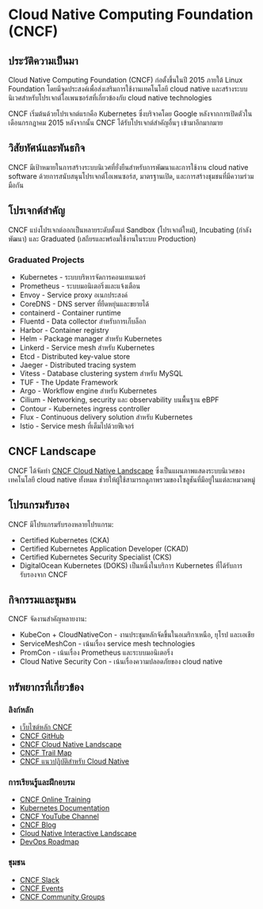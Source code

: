 # Cloud Native Computing Foundation (CNCF)

## ประวัติความเป็นมา

Cloud Native Computing Foundation (CNCF) ก่อตั้งขึ้นในปี 2015 ภายใต้ Linux Foundation โดยมีจุดประสงค์เพื่อส่งเสริมการใช้งานเทคโนโลยี cloud native และสร้างระบบนิเวศสำหรับโปรเจกต์โอเพนซอร์สที่เกี่ยวข้องกับ cloud native technologies

CNCF เริ่มต้นด้วยโปรเจกต์แรกคือ Kubernetes ซึ่งบริจาคโดย Google หลังจากการเปิดตัวในเดือนกรกฎาคม 2015 หลังจากนั้น CNCF ได้รับโปรเจกต์สำคัญอื่นๆ เข้ามาอีกมากมาย

## วิสัยทัศน์และพันธกิจ

CNCF มีเป้าหมายในการสร้างระบบนิเวศที่ยั่งยืนสำหรับการพัฒนาและการใช้งาน cloud native software ด้วยการสนับสนุนโปรเจกต์โอเพนซอร์ส, มาตรฐานเปิด, และการสร้างชุมชนที่มีความร่วมมือกัน

## โปรเจกต์สำคัญ

CNCF แบ่งโปรเจกต์ออกเป็นหลายระดับตั้งแต่ Sandbox (โปรเจกต์ใหม่), Incubating (กำลังพัฒนา) และ Graduated (เสถียรและพร้อมใช้งานในระบบ Production)

### Graduated Projects
- Kubernetes - ระบบบริหารจัดการคอนเทนเนอร์
- Prometheus - ระบบมอนิเตอริ่งและแจ้งเตือน
- Envoy - Service proxy อเนกประสงค์
- CoreDNS - DNS server ที่ยืดหยุ่นและขยายได้
- containerd - Container runtime
- Fluentd - Data collector สำหรับการเก็บล็อก
- Harbor - Container registry
- Helm - Package manager สำหรับ Kubernetes
- Linkerd - Service mesh สำหรับ Kubernetes
- Etcd - Distributed key-value store
- Jaeger - Distributed tracing system
- Vitess - Database clustering system สำหรับ MySQL
- TUF - The Update Framework
- Argo - Workflow engine สำหรับ Kubernetes
- Cilium - Networking, security และ observability บนพื้นฐาน eBPF
- Contour - Kubernetes ingress controller
- Flux - Continuous delivery solution สำหรับ Kubernetes
- Istio - Service mesh ที่เต็มไปด้วยฟีเจอร์

## CNCF Landscape

CNCF ได้จัดทำ [CNCF Cloud Native Landscape](https://landscape.cncf.io/) ซึ่งเป็นแผนภาพแสดงระบบนิเวศของเทคโนโลยี cloud native ทั้งหมด ช่วยให้ผู้ใช้สามารถดูภาพรวมของโซลูชันที่มีอยู่ในแต่ละหมวดหมู่

## โปรแกรมรับรอง

CNCF มีโปรแกรมรับรองหลายโปรแกรม:
- Certified Kubernetes (CKA)
- Certified Kubernetes Application Developer (CKAD)
- Certified Kubernetes Security Specialist (CKS)
- DigitalOcean Kubernetes (DOKS) เป็นหนึ่งในบริการ Kubernetes ที่ได้รับการรับรองจาก CNCF

## กิจกรรมและชุมชน

CNCF จัดงานสำคัญหลายงาน:
- KubeCon + CloudNativeCon - งานประชุมหลักจัดขึ้นในอเมริกาเหนือ, ยุโรป และเอเชีย
- ServiceMeshCon - เน้นเรื่อง service mesh technologies
- PromCon - เน้นเรื่อง Prometheus และระบบมอนิเตอริ่ง
- Cloud Native Security Con - เน้นเรื่องความปลอดภัยของ cloud native

## ทรัพยากรที่เกี่ยวข้อง

### ลิงก์หลัก
- [เว็บไซต์หลัก CNCF](https://www.cncf.io/)
- [CNCF GitHub](https://github.com/cncf)
- [CNCF Cloud Native Landscape](https://landscape.cncf.io/)
- [CNCF Trail Map](https://github.com/cncf/trailmap)
- [CNCF แนวปฏิบัติสำหรับ Cloud Native](https://www.cncf.io/projects/)

### การเรียนรู้และฝึกอบรม
- [CNCF Online Training](https://www.cncf.io/certification/training/)
- [Kubernetes Documentation](https://kubernetes.io/docs/home/)
- [CNCF YouTube Channel](https://www.youtube.com/@cncf)
- [CNCF Blog](https://www.cncf.io/blog/)
- [Cloud Native Interactive Landscape](https://landscape.cncf.io/)
- [DevOps Roadmap](https://roadmap.sh/devops)


### ชุมชน
- [CNCF Slack](https://slack.cncf.io/)
- [CNCF Events](https://www.cncf.io/events/)
- [CNCF Community Groups](https://community.cncf.io/)

